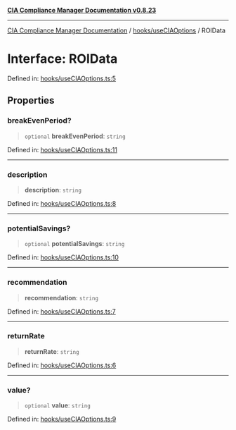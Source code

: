 [**CIA Compliance Manager Documentation v0.8.23**](../../../README.md)

***

[CIA Compliance Manager Documentation](../../../modules.md) / [hooks/useCIAOptions](../README.md) / ROIData

# Interface: ROIData

Defined in: [hooks/useCIAOptions.ts:5](https://github.com/Hack23/cia-compliance-manager/blob/55488ba3ac0003e4435eb3634b6ab6e9b8b05a9b/src/hooks/useCIAOptions.ts#L5)

## Properties

### breakEvenPeriod?

> `optional` **breakEvenPeriod**: `string`

Defined in: [hooks/useCIAOptions.ts:11](https://github.com/Hack23/cia-compliance-manager/blob/55488ba3ac0003e4435eb3634b6ab6e9b8b05a9b/src/hooks/useCIAOptions.ts#L11)

***

### description

> **description**: `string`

Defined in: [hooks/useCIAOptions.ts:8](https://github.com/Hack23/cia-compliance-manager/blob/55488ba3ac0003e4435eb3634b6ab6e9b8b05a9b/src/hooks/useCIAOptions.ts#L8)

***

### potentialSavings?

> `optional` **potentialSavings**: `string`

Defined in: [hooks/useCIAOptions.ts:10](https://github.com/Hack23/cia-compliance-manager/blob/55488ba3ac0003e4435eb3634b6ab6e9b8b05a9b/src/hooks/useCIAOptions.ts#L10)

***

### recommendation

> **recommendation**: `string`

Defined in: [hooks/useCIAOptions.ts:7](https://github.com/Hack23/cia-compliance-manager/blob/55488ba3ac0003e4435eb3634b6ab6e9b8b05a9b/src/hooks/useCIAOptions.ts#L7)

***

### returnRate

> **returnRate**: `string`

Defined in: [hooks/useCIAOptions.ts:6](https://github.com/Hack23/cia-compliance-manager/blob/55488ba3ac0003e4435eb3634b6ab6e9b8b05a9b/src/hooks/useCIAOptions.ts#L6)

***

### value?

> `optional` **value**: `string`

Defined in: [hooks/useCIAOptions.ts:9](https://github.com/Hack23/cia-compliance-manager/blob/55488ba3ac0003e4435eb3634b6ab6e9b8b05a9b/src/hooks/useCIAOptions.ts#L9)
